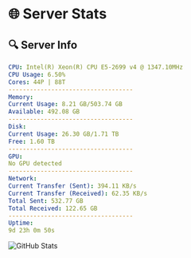 # 🌐 Server Stats
## 🔍 Server Info
```yaml
CPU: Intel(R) Xeon(R) CPU E5-2699 v4 @ 1347.10MHz
CPU Usage: 6.50%
Cores: 44P | 88T
-----------------------------------
Memory:
Current Usage: 8.21 GB/503.74 GB
Available: 492.08 GB
-----------------------------------
Disk:
Current Usage: 26.30 GB/1.71 TB
Free: 1.60 TB
-----------------------------------
GPU:
No GPU detected
-----------------------------------
Network:
Current Transfer (Sent): 394.11 KB/s
Current Transfer (Received): 62.35 KB/s
Total Sent: 532.77 GB
Total Received: 122.65 GB
-----------------------------------
Uptime:
9d 23h 0m 50s
```
![GitHub Stats](https://img.shields.io/badge/Updated-2025-04-29_16:09:38-blue)